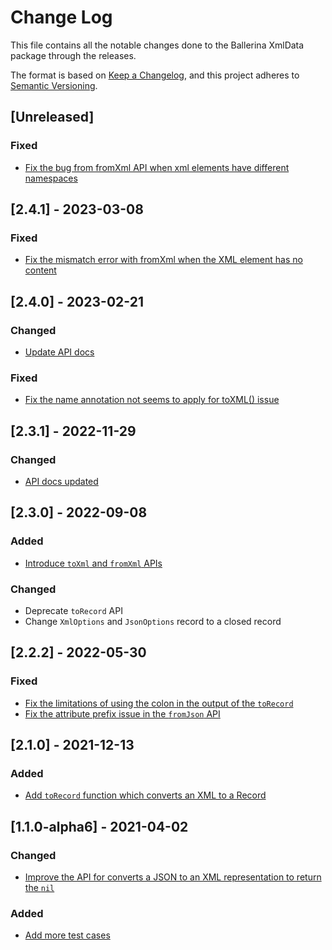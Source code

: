 # Change Log
This file contains all the notable changes done to the Ballerina XmlData package through the releases.

The format is based on [Keep a Changelog](https://keepachangelog.com/en/1.0.0/),
and this project adheres to [Semantic Versioning](https://semver.org/spec/v2.0.0.html).

## [Unreleased]

### Fixed
- [Fix the bug from fromXml API when xml elements have different namespaces](https://github.com/ballerina-platform/ballerina-standard-library/issues/4434)

## [2.4.1] - 2023-03-08

### Fixed
- [Fix the mismatch error with fromXml when the XML element has no content](https://github.com/ballerina-platform/ballerina-standard-library/issues/4155)

## [2.4.0] - 2023-02-21

### Changed
- [Update API docs](https://github.com/ballerina-platform/ballerina-standard-library/issues/3713)

### Fixed
- [Fix the name annotation not seems to apply for toXML() issue](https://github.com/ballerina-platform/ballerina-standard-library/issues/3716)

## [2.3.1] - 2022-11-29

### Changed
- [API docs updated](https://github.com/ballerina-platform/ballerina-standard-library/issues/3463)

## [2.3.0] - 2022-09-08

### Added
- [Introduce `toXml` and `fromXml` APIs](https://github.com/ballerina-platform/ballerina-standard-library/issues/2819)

### Changed
- Deprecate `toRecord` API
- Change `XmlOptions` and `JsonOptions` record to a closed record

## [2.2.2] - 2022-05-30

### Fixed
- [Fix the limitations of using the colon in the output of the `toRecord`](https://github.com/ballerina-platform/module-ballerina-xmldata/pull/418)
- [Fix the attribute prefix issue in the `fromJson` API](https://github.com/ballerina-platform/ballerina-standard-library/issues/2763)

## [2.1.0] - 2021-12-13

### Added
- [Add `toRecord` function which converts an XML to a Record](https://github.com/ballerina-platform/ballerina-standard-library/issues/2406)

## [1.1.0-alpha6] - 2021-04-02

### Changed
- [Improve the API for converts a JSON to an XML representation to return the `nil`](https://github.com/ballerina-platform/ballerina-standard-library/issues/1216)

### Added
- [Add more test cases](ttps://github.com/ballerina-platform/ballerina-standard-library/issues/1216)